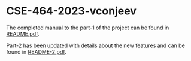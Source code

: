 # CSE-464-2023-vconjeev

The completed manual to the part-1 of the project can be found in [README.pdf](https://github.com/v-Cm/CSE-464-2023-vconjeev/blob/main/README.pdf).

Part-2 has been updated with details about the new features and can be found in [README-2.pdf](https://github.com/v-Cm/CSE-464-2023-vconjeev/blob/main/ReadMe2.pdf).
